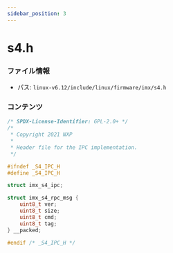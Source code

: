 ```yaml
---
sidebar_position: 3
---
```

# s4.h

### ファイル情報

- パス: `linux-v6.12/include/linux/firmware/imx/s4.h`

### コンテンツ

```h
/* SPDX-License-Identifier: GPL-2.0+ */
/*
 * Copyright 2021 NXP
 *
 * Header file for the IPC implementation.
 */

#ifndef _S4_IPC_H
#define _S4_IPC_H

struct imx_s4_ipc;

struct imx_s4_rpc_msg {
	uint8_t ver;
	uint8_t size;
	uint8_t cmd;
	uint8_t tag;
} __packed;

#endif /* _S4_IPC_H */

```
